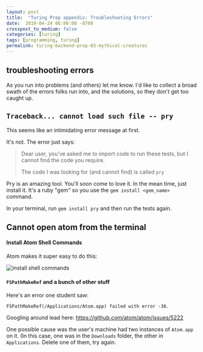 ```yaml
---
layout: post
title:  "Turing Prep appendix: Troubleshooting Errors"
date:  2019-04-24 06:00:00 -0700
crosspost_to_medium: false
categories: [turing]
tags: [programming, turing]
permalink: turing-backend-prep-03-mythical-creatures
---
```




## troubleshooting errors

As you run into problems (and others) let me know. I'd like to collect a broad swath of the errors folks run into, and the solutions, so they don't get too caught up.

## `Traceback... cannot load such file -- pry`

This seems like an intimidating error message at first. 

It's not. The error just says:

> Dear user, you've asked me to import code to run these tests, but I cannot find the code you require. 
>
> The code I was looking for (and cannot find) is called `pry`

Pry is an amazing tool. You'll soon come to love it. In the mean time, just install it. It's a ruby "gem" so you use the `gem install <gem_name>` command.

In your terminal, run `gem install pry` and then run the tests again. 

## Cannot open atom from the terminal

#### Install Atom Shell Commands

Atom makes it super easy to do this:

![install shell commands](https://cl.ly/c774fbf6ae66/2018-09-14%20at%203.44%20PM.jpg)

#### `FSPathMakeRef` and a bunch of other stuff

Here's an error one student saw:

`FSPathMakeRef(/Applications/Atom.app) failed with error -36.`

Googling around lead here: https://github.com/atom/atom/issues/5222

One possible cause was the user's machine had two instances of `Atom.app` on it. (In this case, one was in the `Downloads` folder, the other in `Applications`. Delete one of them, try again.


